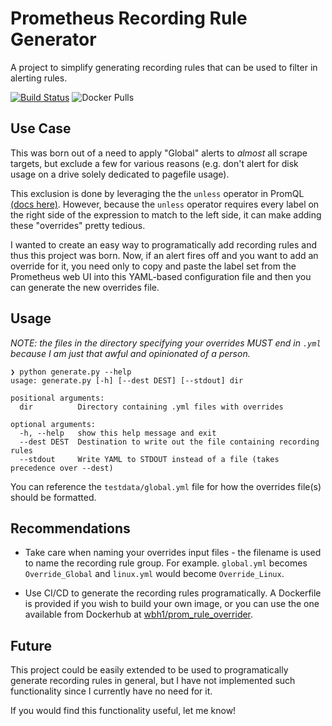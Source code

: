 # Prometheus Recording Rule Generator
A project to simplify generating recording rules that can be used to filter in alerting rules.

[![Build Status](https://cloud.drone.io/api/badges/wbh1/prometheus_rule_overrider/status.svg)](https://cloud.drone.io/wbh1/prometheus_rule_overrider) ![Docker Pulls](https://img.shields.io/docker/pulls/wbh1/prom_rule_overrider)

## Use Case
This was born out of a need to apply "Global" alerts to *almost* all scrape targets, but exclude a few for various reasons (e.g. don't alert for disk usage on a drive solely dedicated to pagefile usage).

This exclusion is done by leveraging the the `unless` operator in PromQL [(docs here)](https://prometheus.io/docs/prometheus/latest/querying/operators/#logical-set-binary-operators). However, because the `unless` operator requires every label on the right side of the expression to match to the left side, it can make adding these "overrides" pretty tedious. 

I wanted to create an easy way to programatically add recording rules and thus this project was born. Now, if an alert fires off and you want to add an override for it, you need only to copy and paste the label set from the Prometheus web UI into this YAML-based configuration file and then you can generate the new overrides file. 

## Usage
*NOTE: the files in the directory specifying your overrides MUST end in `.yml` because I am just that awful and opinionated of a person.*

```
❯ python generate.py --help
usage: generate.py [-h] [--dest DEST] [--stdout] dir

positional arguments:
  dir          Directory containing .yml files with overrides

optional arguments:
  -h, --help   show this help message and exit
  --dest DEST  Destination to write out the file containing recording rules
  --stdout     Write YAML to STDOUT instead of a file (takes precedence over --dest)
```

You can reference the `testdata/global.yml` file for how the overrides file(s) should be formatted.

## Recommendations
- Take care when naming your overrides input files - the filename is used to name the recording rule group. For example. `global.yml` becomes `Override_Global` and `linux.yml` would become `Override_Linux`.

- Use CI/CD to generate the recording rules programatically. A Dockerfile is provided if you wish to build your own image, or you can use the one available from Dockerhub at [wbh1/prom_rule_overrider](https://hub.docker.com/repository/docker/wbh1/prom_rule_overrider/general).

## Future
This project could be easily extended to be used to programatically generate recording rules in general, but I have not implemented such functionality since I currently have no need for it. 

If you would find this functionality useful, let me know!